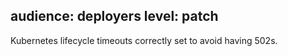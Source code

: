 audience: deployers
level: patch
---

Kubernetes lifecycle timeouts correctly set to avoid having 502s.
